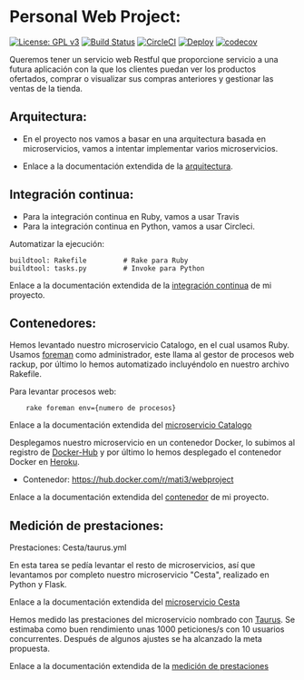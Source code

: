 # Personal Web Project:
[![License: GPL v3](https://img.shields.io/badge/License-GPLv3-blue.svg)](https://www.gnu.org/licenses/gpl-3.0) [![Build Status](https://travis-ci.com/mati3/CC-WebProject.svg?branch=master)](https://travis-ci.com/mati3/CC-WebProject) [![CircleCI](https://circleci.com/gh/mati3/CC-WebProject.svg?style=svg)](https://circleci.com/gh/mati3/CC-WebProject) [![Deploy](https://www.herokucdn.com/deploy/button.svg)](https://cc-webproject.herokuapp.com/)  [![codecov](https://codecov.io/gh/mati3/CC-WebProject/branch/master/graph/badge.svg)](https://codecov.io/gh/mati3/CC-WebProject)


Queremos tener un servicio web Restful que proporcione servicio a una futura aplicación con la que los clientes puedan ver los productos ofertados, comprar o visualizar sus compras anteriores y gestionar las ventas de la tienda.

## Arquitectura:

* En el proyecto nos vamos a basar en una arquitectura basada en microservicios, vamos a intentar implementar varios microservicios.

* Enlace a la documentación extendida de la [arquitectura](doc/arquitectura.md).

## Integración continua:

* Para la integración continua en Ruby, vamos a usar Travis
* Para la integración continua en Python, vamos a usar Circleci.

Automatizar la ejecución:

    buildtool: Rakefile         # Rake para Ruby 
    buildtool: tasks.py         # Invoke para Python

Enlace a la documentación extendida de la [integración continua](doc/integracion_continua.md) de mi proyecto. 

## Contenedores:

Hemos levantado nuestro microservicio Catalogo, en el cual usamos Ruby.
Usamos [foreman](https://github.com/ddollar/foreman) como administrador, este llama al gestor de procesos web rackup, por último lo hemos automatizado incluyéndolo en nuestro archivo Rakefile.

Para levantar procesos web:

        rake foreman env={numero de procesos}

Enlace a la documentación extendida del [microservicio Catalogo](doc/microservicioCatalogo.md)

Desplegamos nuestro microservicio en un contenedor Docker, lo subimos al registro de [Docker-Hub](https://hub.docker.com/r/mati3/webproject) y por último lo hemos desplegado el contenedor Docker en [Heroku](https://dashboard.heroku.com/apps/cc-webproject).

- Contenedor: https://hub.docker.com/r/mati3/webproject

Enlace a la documentación extendida del [contenedor](doc/contenedores.md) de mi proyecto. 

## Medición de prestaciones:

Prestaciones: Cesta/taurus.yml

En esta tarea se pedía levantar el resto de microservicios, así que levantamos por completo nuestro microservicio "Cesta", realizado en Python y Flask.

Enlace a la documentación extendida del [microservicio Cesta](doc/microservicioCesta.md)

Hemos medido las prestaciones del microservicio nombrado con [Taurus](https://gettaurus.org/). Se estimaba como buen rendimiento unas 1000 peticiones/s  con 10 usuarios concurrentes. Después de algunos ajustes se ha alcanzado la meta propuesta.

Enlace a la documentación extendida de la [medición de prestaciones](doc/taurusCesta.md)